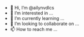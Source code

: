 - 👋 Hi, I’m @ailynvdlcs
- 👀 I’m interested in ...
- 🌱 I’m currently learning ...
- 💞️ I’m looking to collaborate on ...
- 📫 How to reach me ...

<!---
ailynvdlcs/ailynvdlcs is a ✨ special ✨ repository because its `README.md` (this file) appears on your GitHub profile.
You can click the Preview link to take a look at your changes.
--->
